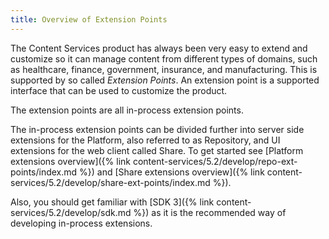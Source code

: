 ```yaml
---
title: Overview of Extension Points
---
```


The Content Services product has always been very easy to extend and customize so it can manage content from different types of domains, such as healthcare, finance, government, insurance, and manufacturing. This is supported by so called *Extension Points*. An extension point is a supported interface that can be used to customize the product.

The extension points are all in-process extension points.

The in-process extension points can be divided further into server side extensions for the Platform, also referred to as Repository, and UI extensions for the web client called Share. To get started see [Platform extensions overview]({% link content-services/5.2/develop/repo-ext-points/index.md %})
and [Share extensions overview]({% link content-services/5.2/develop/share-ext-points/index.md %}).

Also, you should get familiar with [SDK 3]({% link content-services/5.2/develop/sdk.md %}) as it is the recommended way of developing in-process extensions.
